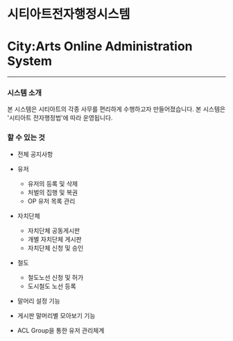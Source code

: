 # 시티아트전자행정시스템
# City:Arts Online Administration System
------------------
### 시스템 소개
본 시스템은 시티아트의 각종 사무를 편리하게 수행하고자 만들어졌습니다.
본 시스템은 '시티아트 전자행정법'에 따라 운영됩니다.

### 할 수 있는 것
* 전체 공지사항
* 유저
  * 유저의 등록 및 삭제
  * 처벌의 집행 및 복권
  * OP 유저 목록 관리

* 자치단체
  * 자치단체 공동게시판
  * 개별 자치단체 게시판
  * 자치단체 신청 및 승인

* 철도
  * 철도노선 신청 및 허가
  * 도시철도 노선 등록

* 말머리 설정 기능
* 게시판 말머리별 모아보기 기능
* ACL Group을 통한 유저 관리체계
